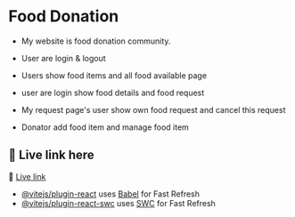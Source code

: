 # Food Donation

- My website is food donation community.

- User are login & logout

- Users show food items and all food available page

- user are login show food details and food request

- My request page's user show own food request and cancel this request

- Donator add food item and manage food item


## 🔗 Live link here

🔗 [Live link]()

- [@vitejs/plugin-react](https://github.com/vitejs/vite-plugin-react/blob/main/packages/plugin-react/README.md) uses [Babel](https://babeljs.io/) for Fast Refresh
- [@vitejs/plugin-react-swc](https://github.com/vitejs/vite-plugin-react-swc) uses [SWC](https://swc.rs/) for Fast Refresh
